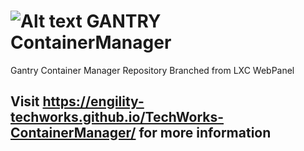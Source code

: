 ![Alt text](https://user-images.githubusercontent.com/31966761/30826415-8ebc23d4-a204-11e7-91f3-29a3b3c3f166.png)
GANTRY ContainerManager
=============

Gantry Container Manager Repository
Branched from LXC WebPanel
## Visit https://engility-techworks.github.io/TechWorks-ContainerManager/ for more information
